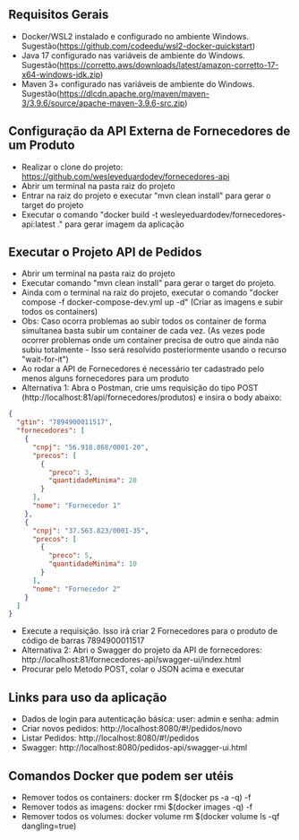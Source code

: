 
## Requisitos Gerais
- Docker/WSL2 instalado e configurado no ambiente Windows. Sugestão(https://github.com/codeedu/wsl2-docker-quickstart)
- Java 17 configurado nas variáveis de ambiente do Windows. Sugestão(https://corretto.aws/downloads/latest/amazon-corretto-17-x64-windows-jdk.zip)
- Maven 3+ configurado nas variáveis de ambiente do Windows. Sugestão(https://dlcdn.apache.org/maven/maven-3/3.9.6/source/apache-maven-3.9.6-src.zip)

## Configuração da API Externa de Fornecedores de um Produto
- Realizar o clone do projeto: https://github.com/wesleyeduardodev/fornecedores-api
- Abrir um terminal na pasta raiz do projeto
- Entrar na raiz do projeto e executar "mvn clean install" para gerar o target do projeto
- Executar o comando "docker build -t wesleyeduardodev/fornecedores-api:latest ." para gerar imagem da aplicação

## Executar o Projeto API de Pedidos
- Abrir um terminal na pasta raiz do projeto
- Executar comando "mvn clean install" para gerar o target do projeto.
- Ainda com o terminal na raiz do projeto, executar o comando "docker compose -f docker-compose-dev.yml up -d" (Criar as imagens e subir todos os containers)
- Obs: Caso ocorra problemas ao subir todos os container de forma simultanea basta subir um container de cada vez. (As vezes pode ocorrer problemas onde um container precisa de outro que ainda não subiu totalmente - Isso será resolvido posteriormente usando o recurso "wait-for-it")
- Ao rodar a API de Fornecedores é necessário ter cadastrado pelo menos alguns fornecedores para um produto
- Alternativa 1: Abra o Postman, crie ums requisição do tipo POST (http://localhost:81/api/fornecedores/produtos) e insira o body abaixo:
```json
{
  "gtin": "7894900011517",
  "fornecedores": [
    {
      "cnpj": "56.918.868/0001-20",
      "precos": [
        {
          "preco": 3,
          "quantidadeMinima": 20
        }
      ],
      "nome": "Fornecedor 1"
    },
    {
      "cnpj": "37.563.823/0001-35",
      "precos": [
        {
          "preco": 5,
          "quantidadeMinima": 10
        }
      ],
      "nome": "Fornecedor 2"
    }
  ]
}
```
- Execute a requisição. Isso irá criar 2 Fornecedores para o produto de código de barras 7894900011517
- Alternativa 2: Abri o Swagger do projeto da API de fornecedores: http://localhost:81/fornecedores-api/swagger-ui/index.html
- Procurar pelo Metodo POST, colar o JSON acima e executar

## Links para uso da aplicação
- Dados de login para autenticação básica: user: admin e senha: admin
- Criar novos pedidos: http://localhost:8080/#!/pedidos/novo
- Listar Pedidos: http://localhost:8080/#!/pedidos
- Swagger: http://localhost:8080/pedidos-api/swagger-ui.html

## Comandos Docker que podem ser utéis
- Remover todos os containers: docker rm $(docker ps -a -q) -f
- Remover todos as imagens: docker rmi $(docker images -q) -f
- Remover todos os volumes: docker volume rm $(docker volume ls -qf dangling=true)